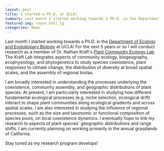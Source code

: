 ```yaml
---
layout: post
title: I started a Ph.D. at UCLA!
summary: Last month I started working towards a Ph.D. in the Department of Ecology and Evolutionary Biology at UCLA, where I am working with Dr. Nathan Kraft to study plant community ecology.
featured-img: royce_hall_lg
categories: News
---
```


 Last month I started working towards a Ph.D. in the [Department of Ecology and Evolutionary Biology](https://www.eeb.ucla.edu/) at UCLA! For the next 5 years or so I will conduct research as a member of Dr. Nathan Kraft's [Plant Community Ecology Lab](https://sites.lifesci.ucla.edu/eeb-kraft/). The Kraft Lab integrates aspects of community ecology, biogeography, ecophysiology, and phylogenetics to study species coexistence, plant responses to climate change, the distribution of diversity at broad spatial scales, and the assembly of regional biotas.

 I am broadly interested in understanding the processes underlying the coexistence, community assembly, and geographic distributions of plant species. At present, I am particularly interested in studying how different fundamental ecological processes (e.g. niche selection, ecological drift) interact to shape plant communities along ecological gradients and across spatial scales. I am also interested in studying the influence of regional processes, such as the size and taxonomic or functional composition of species pools, on local coexistence dynamics. I eventually hope to link my research to aspects of plant species' geographic distributions and range shifts. I am currently planning on working primarily in the annual grasslands of California.

 Stay tuned as my research program develops!
